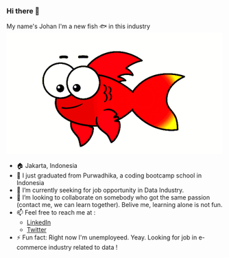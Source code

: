 ### Hi there 👋 
My name's Johan
I'm a new fish 🐟 in this industry
<img src='fish.gif'>
- 🏠 Jakarta, Indonesia
- 🔭 I just graduated from Purwadhika, a coding bootcamp school in Indonesia
- 🌱 I’m currently seeking for job opportunity in Data Industry.
- 👯 I’m looking to collaborate on somebody who got the same passion (contact me, we can learn together). Belive me, learning alone is not fun.
- 📫 Feel free to reach me at : 
    - [LinkedIn](https://www.linkedin.com/in/johanklemantan/)
    - [Twitter](https://twitter.com/Johanklemantan)    
- ⚡ Fun fact: Right now I'm unemployeed. Yeay. Looking for job in e-commerce industry related to data !
